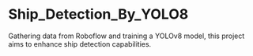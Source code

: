 # Ship_Detection_By_YOLO8
 Gathering data from Roboflow and training a YOLOv8 model, this project aims to enhance ship detection capabilities.
